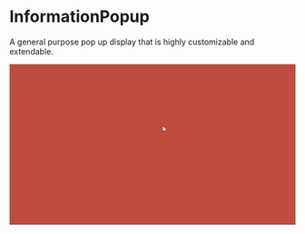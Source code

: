 # InformationPopup
A general purpose pop up display that is highly customizable and extendable. 

<img src="Popup.gif" title="Sample" >
